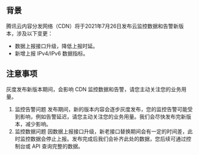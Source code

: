 
## 背景

腾讯云内容分发网络（CDN）将于2021年7月26日发布云监控数据和告警新版本，涉及以下变更：

- 数据上报接口升级，降低上报时延。
- 新增上报 IPv4/IPv6 数据指标。

## 注意事项

灰度发布新版本期间，会影响 CDN 监控数据和告警，请您主动关注您的业务用量。

1. 监控告警问题
发布期间，新的版本内容会逐步灰度发布，您的监控告警可能受到影响，例如告警延迟，请您主动关注您的业务用量。我们会尽快发布完新版本，减少影响。
2. 监控数据问题
因数据上报接口升级，新老接口替换期间会有一定的时间差，此时监控数据会停止上报。发布完成后我们会补齐此处的数据，您后续可通过控制台或 API 查询完整的数据。

